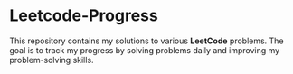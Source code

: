 # Leetcode-Progress
This repository contains my solutions to various **LeetCode** problems. The goal is to track my progress by solving problems daily and improving my problem-solving skills.
